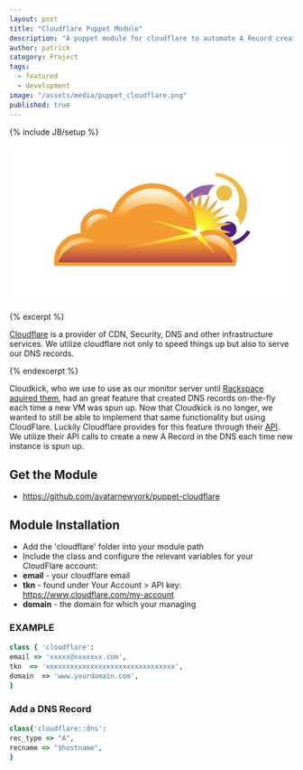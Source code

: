 ```yaml
---
layout: post
title: "Cloudflare Puppet Module"
description: "A puppet module for cloudflare to automate A Record creation"
author: patrick
category: Project
tags:
  - featured
  - development
image: "/assets/media/puppet_cloudflare.png"
published: true
---
```

{% include JB/setup %}

![Puppet Cloudflare](/assets/media/puppet_cloudflare.png)

{% excerpt %}

[Cloudflare](http://cloudflare.com) is a provider of CDN, Security, DNS and other infrastructure services.  We utilize cloudflare not only to speed things up but also to serve our DNS records. 

{% endexcerpt %} 

Cloudkick, who we use to use as our monitor server until [Rackspace aquired them](http://www.rackspace.com/blog/newsarticles/rackspace-acquires-cloudkick-to-provide-powerful-server-management-tools-for-the-cloud-computing-era/), had an great feature that created DNS records on-the-fly each time a new VM was spun up.  Now that Cloudkick is no longer, we wanted to still be able to implement that same functionality but using CloudFlare.  Luckily Cloudflare provides for this feature through their [API](http://www.cloudflare.com/docs/client-api.html).  We utilize their API calls to create a new A Record in the DNS each time new instance is spun up.

## Get the Module
* https://github.com/avatarnewyork/puppet-cloudflare

## Module Installation

* Add the 'cloudflare' folder into your module path
* Include the class and configure the relevant variables for your CloudFlare account:
* __email__ - your cloudflare email
* __tkn__ - found under Your Account > API key: https://www.cloudflare.com/my-account
* __domain__ - the domain for which your managing

### EXAMPLE

```ruby
class { 'cloudflare':
email => 'xxxxx@xxxxxxx.com',
tkn  => 'xxxxxxxxxxxxxxxxxxxxxxxxxxxxxxxx',
domain  => 'www.yourdomain.com',
}
```

### Add a DNS Record

```ruby
class{'cloudflare::dns':
rec_type => "A",
recname => "$hostname",
}
```
